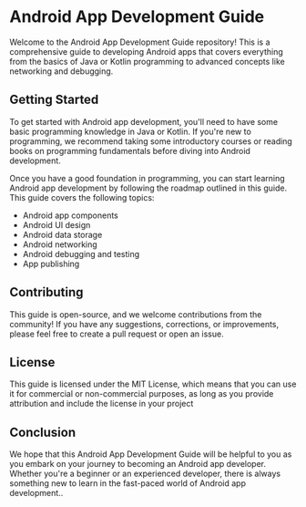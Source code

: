 # Android App Development Guide

Welcome to the Android App Development Guide repository! This is a comprehensive guide to developing Android apps that covers everything from the basics of Java or Kotlin programming to advanced concepts like networking and debugging.

## Getting Started

To get started with Android app development, you'll need to have some basic programming knowledge in Java or Kotlin. If you're new to programming, we recommend taking some introductory courses or reading books on programming fundamentals before diving into Android development.

Once you have a good foundation in programming, you can start learning Android app development by following the roadmap outlined in this guide. This guide covers the following topics:
* Android app components
* Android UI design
* Android data storage
* Android networking
* Android debugging and testing
* App publishing

## Contributing

This guide is open-source, and we welcome contributions from the community! If you have any suggestions, corrections, or improvements, please feel free to create a pull request or open an issue.

## License

This guide is licensed under the MIT License, which means that you can use it for commercial or non-commercial purposes, as long as you provide attribution and include the license in your project

## Conclusion

We hope that this Android App Development Guide will be helpful to you as you embark on your journey to becoming an Android app developer. Whether you're a beginner or an experienced developer, there is always something new to learn in the fast-paced world of Android app development..
